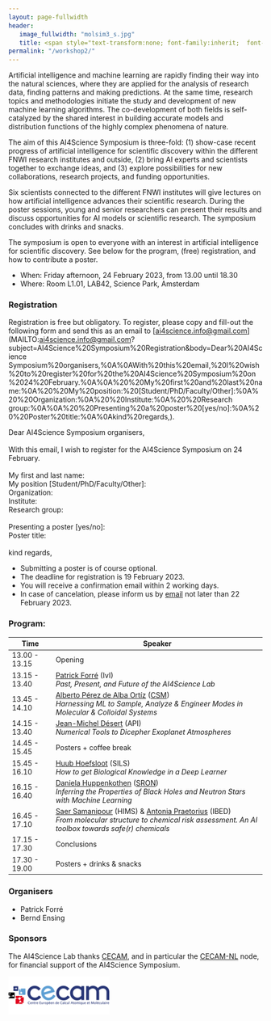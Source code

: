 ```yaml
---
layout: page-fullwidth 
header:
   image_fullwidth: "molsim3_s.jpg"
   title: <span style="text-transform:none; font-family:inherit;  font-size:1.2em;">AI4Science Symposium</span><br><span style="text-transform:none; font-family:FontAwesome,Gill  Sans; font-size:0.5em;">Amsterdam, 24 February 2023</span>
permalink: "/workshop2/"
---
```



Artificial intelligence and machine learning are rapidly finding their
way into the natural sciences, where they are applied for the analysis of
research data, finding patterns and making predictions. At the same
time, research topics and methodologies initiate the study and development of
new machine learning algorithms. The co-development of both fields is
self-catalyzed by the shared interest in building accurate models and
distribution functions of the highly complex phenomena of nature.

The aim of this AI4Science Symposium is three-fold: (1) show-case
recent progress of artificial intelligence for scientific discovery within
the different FNWI research institutes and outside, (2) bring AI experts and
scientists together to exchange ideas, and (3) explore possibilities for
new collaborations, research projects, and funding opportunities.

Six scientists connected to the different FNWI institutes will give
lectures on how artificial intelligence advances their scientific
research. During the poster sessions, young and senior researchers
can present their results and discuss opportunities for AI models or
scientific research. The symposium concludes with drinks and snacks.

The symposium is open to everyone with an interest in artificial
intelligence for scientific discovery. See below for the program, (free)
registration, and how to contribute a poster.

* When: Friday afternoon, 24 February 2023, from 13.00 until 18.30
* Where: Room L1.01, LAB42, Science Park, Amsterdam


### Registration

Registration is free but obligatory.
To register, please copy and fill-out the following form and send this
as an email to
[ai4science.info@gmail.com](MAILTO:ai4science.info@gmail.com?subject=AI4Science%20Symposium%20Registration&body=Dear%20AI4Science
Symposium%20organisers,%0A%0AWith%20this%20email,%20I%20wish%20to%20register%20for%20the%20AI4Science%20Symposium%20on%2024%20February.%0A%0A%20%20My%20first%20and%20last%20name:%0A%20%20My%20position:%20[Student/PhD/Faculty/Other]:%0A%20%20Organization:%0A%20%20Institute:%0A%20%20Research group:%0A%0A%20%20Presenting%20a%20poster%20[yes/no]:%0A%20%20Poster%20title:%0A%0Akind%20regards,).



<span class="alert-box text">
	Dear AI4Science Symposium organisers,<br><br>With this email, I
	wish to register for the AI4Science Symposium on 24 February.<br><br>My first and last name:<br>My position [Student/PhD/Faculty/Other]:<br>Organization:<br>Institute:<br>Research group:<br><br>Presenting a poster [yes/no]:<br>Poster title:<br><br>kind regards,</span>


 * Submitting a poster is of course optional.
 * The deadline for registration is 19 February 2023.
 * You will receive a confirmation email within 2 working days.
 * In case of cancelation, please inform us by 
 [email](MAILTO:ai4science.info@gmail.com?subject=Cancelation%20AI4Science%20Symposium) not later than 22 February 2023.

### Program:
	
 <span> </span>

| Time           |    Speaker    |
|--------- |---------|
|  13.00 - 13.15   | 	Opening |
|  13.15 - 13.40	|  [Patrick Forré][0] (IvI) <br> _Past, Present, and Future of the AI4Science Lab_ |
|  13.45 - 14.10	|  [Alberto Pérez de Alba Ortíz][1] ([CSM][6]) <br> _Harnessing ML to Sample, Analyze & Engineer Modes in Molecular & Colloidal Systems_ |
|  14.15 - 13.40	|  [Jean-Michel Désert][8] (API) <br> _Numerical Tools to Dicepher Exoplanet Atmospheres_  |
|  14.45 - 15.45	|  Posters + coffee break  |
|  15.45 - 16.10	|  [Huub Hoefsloot][2] (SILS) <br> _How to get Biological Knowledge in a Deep Learner_  |
|  16.15 - 16.40	|  [Daniela Huppenkothen][5] ([SRON][7]) <br> _Inferring the Properties of Black Holes and Neutron Stars with Machine Learning_  |
|  16.45 - 17.10	|  [Saer Samanipour][3] (HIMS) & [Antonia Praetorius][4] (IBED) <br> _From molecular structure to chemical risk assessment. An AI toolbox towards safe(r) chemicals_  |
|  17.15 - 17.30	|  Conclusions   |
|  17.30 - 19.00	|  Posters + drinks & snacks |


### Organisers

 <span> </span>

* Patrick Forré
* Bernd Ensing


### Sponsors


The AI4Science Lab thanks [CECAM][9], and in particular the
[CECAM-NL][10] node, for financial support of the AI4Science Symposium.

<img src="../images/cecam_logo.png" width='200'  alt='cecam_logo'>

[0]: http://amlab.science.uva.nl/people/PatrickForre/
[1]: https://colloid.nl/people/dr-alberto-perez-de-alba-ortiz/
[2]: http://www.bdagroup.nl/content/People/huub_hoefsloot.php
[3]: https://www.uva.nl/en/profile/s/a/s.samanipour/s.samanipour.html
[4]: https://www.uva.nl/en/profile/p/r/a.praetorius/a.praetorius.html
[5]: https://huppenkothen.org
[6]: https://iop.fnwi.uva.nl/computational_soft_matter
[7]: https://www.sron.nl
[8]: https://www.uva.nl/en/profile/d/e/j.m.l.b.desert/j.m.l.b.desert.html
[9]: https://www.cecam.org
[10]: https://www.cecam.org/cecam-nl





